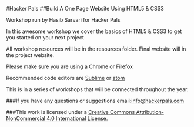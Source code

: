 #Hacker Pals
##Build A One Page Website Using HTML5 & CSS3

Workshop run by Hasib Sarvari for Hacker Pals

In this awesome workshop we cover the basics of HTML5 & CSS3 to get you started on your next project

All workshop resources will be in the resources folder. Final website will in the project website.

Please make sure you are using a Chrome or Firefox

Recommended code editors are [Sublime](https://www.sublimetext.com/) or [atom](https://atom.io/)

This is in a series of workshops that will be connected throughout the year.

###If you have any questions or suggestions email:info@hackerpals.com


###This work is licensed under a [Creative Commons Attribution-NonCommercial 4.0 International License.](https://creativecommons.org/licenses/by-nc-nd/4.0/)
